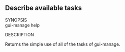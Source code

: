 **Describe available tasks**
----------------------------

SYNOPSIS  
gui-manage help

DESCRIPTION  

Returns the simple use of all of the tasks of gui-manage.
